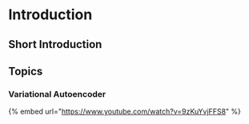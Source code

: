 # Introduction

## Short Introduction

## Topics

### Variational Autoencoder

{% embed url="https://www.youtube.com/watch?v=9zKuYvjFFS8" %}



## 

